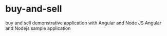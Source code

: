 # buy-and-sell
buy and sell demonstrative application with Angular and Node JS
Angular and Nodejs sample application
